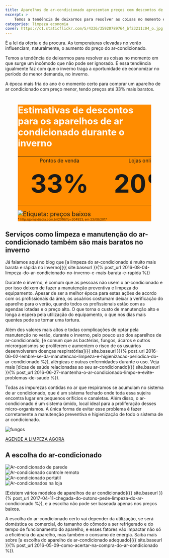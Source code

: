 ```yaml
---
title: Aparelhos de ar-condicionado apresentam preços com descontos de até 33% no inverno
excerpt: >
    Temos a tendência de deixarmos para resolver as coisas no momento em que surge um incômodo que não pode ser ignorado. E essa tendência igualmente faz com que o inverno traga a oportunidade de economizar no período de menor demanda, no inverno.
categories: limpeza economia
cover: https://c1.staticflickr.com/5/4336/35920789764_bf23211c04_o.jpg
---
```


É a lei da oferta e da procura. As temperaturas elevadas no verão influenciam, naturalmente, o aumento do preço do ar-condicionado.

Temos a tendência de deixarmos para resolver as coisas no momento em que surge um incômodo que não pode ser ignorado. E essa tendência igualmente faz com que o inverno traga a oportunidade de economizar no período de menor demanda, no inverno.

A época mais fria do ano é o momento certo para comprar um aparelho de ar condicionado com preço menor, tendo preços até 33% mais baratos.

<figure class="page-content" style="background-color:#ff8c00;font-size:1.4em;">
    <figcaption class="wrapper inner" style="color:#fff;">
        <h2>Estimativas de descontos para os aparelhos de ar condicionado durante o inverno</h2>
    </figcaption>
    <article class="wrapper inner grid">
        <table class="cell _2of3">
            <tbody>
                <tr style="text-align:center;">
                    <td>Pontos de venda</td>
                    <td>Lojas online</td>
                </tr>
                <tr style="font-size:5em;font-weight:bold;">
                    <td>33%</td>
                    <td>20%</td>
                </tr>
            </tbody>
        </table>
        <aside class="cell _1of3"><img src="{{ site.baseurl }}/img/posts/price-tag.png" alt="Etiqueta: preços baixos"></aside>
    </article>
    <footer class="wrapper inner"><small style="font-size:.5em;color:rgba(0,0,0,.7);">* http://jornaldiadia.com.br/2016/?p=304923, em 23/08/2017</small></footer>
</figure>

## Serviços como limpeza e manutenção do ar-condicionado também são mais baratos no inverno

Já falamos aqui no blog que [a limpeza do ar-condicionado é muito mais barata e rápida no inverno]({{ site.baseurl }}{% post_url 2016-08-04-limpeza-do-ar-condicionado-no-inverno-e-mais-barata-e-rapida %})

Durante o inverno, é comum que as pessoas não usem o ar-condicionado e por isso deixem de fazer a manutenção preventiva e limpeza do equipamento. Apesar de ser a melhor época para estas ações de acordo com os profissionais da área, os usuários costumam deixar a verificação do aparelho para o verão, quando todos os profissionais estão com as agendas lotadas e o preço alto. O que torna o custo de manutenção alto e longa a espera pela utilização do equipamento, o que nos dias mais quentes pode se tornar uma tortura.

Além dos valores mais altos e todas complicações de optar pela manutenção no verão, durante o inverno, pelo pouco uso dos aparelhos de ar-condicionado, [é comum que as bactérias, fungos, ácaros e outros microrganismos se proliferem e aumentem o risco de os usuários desenvolverem doenças respiratórias]({{ site.baseurl }}{% post_url 2016-06-02-lembre-se-da-manutencao-limpeza-e-higienizacao-periodica-do-ar-condicionado %}), alérgicas e outras enfermidades durante o uso. Veja mais [dicas de saúde relacionadas ao seu ar-condicionado]({{ site.baseurl }}{% post_url 2016-06-27-mantenha-o-ar-condicionado-limpo-e-evite-problemas-de-saude %}).

<div class="inner grid _center">
    <div class="cell _2of3">
        <p>Todas as impurezas contidas no ar que respiramos se acumulam no sistema de ar condicionado, que é um sistema fechado onde toda essa sujeira encontra lugar em pequenos orifícios e canaletas. Além disso, o ar-condicionado é um sistema úmido, local ideal para a proliferação desses micro-organismos. A única forma de evitar esse problema é fazer corretamente a manutenção preventiva e higienização de todo o sistema de ar condicionado.</p>
    </div>
    <div class="cell _1of3"><img src="https://c2.staticflickr.com/8/7388/27146501680_c6113c6494_o.jpg" alt="fungos"></div>
</div>

<aside class="page-content">
    <p class="grid _center"><a href="#contato" class="btn _big">AGENDE A LIMPEZA AGORA</a></p>
</aside>

## A escolha do ar-condicionado

<div class="inner grid _row _nowrap _center _justify">
    <div class="cell _shrink"><img src="https://c1.staticflickr.com/3/2894/33588595470_6752db0771_q.jpg" alt="Ar-condicionado de parede"></div>
    <div class="cell _shrink"><img src="https://c2.staticflickr.com/8/7643/27322791133_cb2e507e3f_q.jpg" alt="Ar-condicionado controle remoto"></div>
    <div class="cell _shrink"><img src="https://c2.staticflickr.com/4/3941/33973746065_971feb54c6_q.jpg" alt="Ar-condicionado portátil"></div>
    <div class="cell _shrink"><img src="https://c2.staticflickr.com/8/7741/28689692051_e31c5080d1_q.jpg" alt="Ar-condicionados na loja"></div>
</div>

[Existem vários modelos de aparelhos de ar condicionado]({{ site.baseurl }}{% post_url 2017-04-11-chegada-do-outono-pede-limpeza-do-ar-condicionado %}), e a escolha não pode ser baseada apenas nos preços baixos.

A escolha do ar-condicionado certo vai depender da utilização, se será doméstica ou comercial, do tamanho do cômodo a ser refrigerado e do tempo de funcionamento do aparelho, e esses fatores vão impactar não só a eficiência do aparelho, mas também o consumo de energia. Saiba mais sobre [a escolha do aparelho de ar-condicionado adequado]({{ site.baseurl }}{% post_url 2016-05-09-como-acertar-na-compra-do-ar-condicionado %}).
